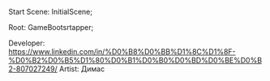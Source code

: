 Start Scene: InitialScene;

Root: GameBootsrtapper;

Developer: https://www.linkedin.com/in/%D0%B8%D0%BB%D1%8C%D1%8F-%D0%B2%D0%B5%D1%80%D0%B1%D0%B0%D0%BD%D0%BE%D0%B2-807027249/
Artist: Димас